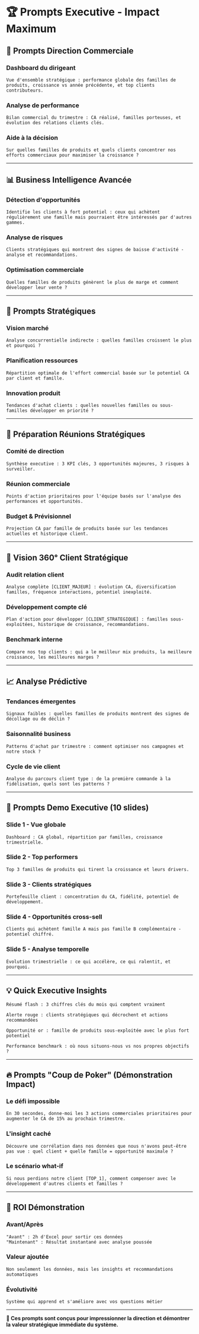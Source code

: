 # 🏆 Prompts Executive - Impact Maximum

## 💎 **Prompts Direction Commerciale**

### **Dashboard du dirigeant**
```
Vue d'ensemble stratégique : performance globale des familles de produits, croissance vs année précédente, et top clients contributeurs.
```

### **Analyse de performance**
```
Bilan commercial du trimestre : CA réalisé, familles porteuses, et évolution des relations clients clés.
```

### **Aide à la décision**
```
Sur quelles familles de produits et quels clients concentrer nos efforts commerciaux pour maximiser la croissance ?
```

---

## 📊 **Business Intelligence Avancée**

### **Détection d'opportunités**
```
Identifie les clients à fort potentiel : ceux qui achètent régulièrement une famille mais pourraient être intéressés par d'autres gammes.
```

### **Analyse de risques**
```
Clients stratégiques qui montrent des signes de baisse d'activité - analyse et recommandations.
```

### **Optimisation commerciale**
```
Quelles familles de produits génèrent le plus de marge et comment développer leur vente ?
```

---

## 🎯 **Prompts Stratégiques**

### **Vision marché**
```
Analyse concurrentielle indirecte : quelles familles croissent le plus et pourquoi ?
```

### **Planification ressources**
```
Répartition optimale de l'effort commercial basée sur le potentiel CA par client et famille.
```

### **Innovation produit**
```
Tendances d'achat clients : quelles nouvelles familles ou sous-familles développer en priorité ?
```

---

## 💼 **Préparation Réunions Stratégiques**

### **Comité de direction**
```
Synthèse executive : 3 KPI clés, 3 opportunités majeures, 3 risques à surveiller.
```

### **Réunion commerciale**
```
Points d'action prioritaires pour l'équipe basés sur l'analyse des performances et opportunités.
```

### **Budget & Prévisionnel**
```
Projection CA par famille de produits basée sur les tendances actuelles et historique client.
```

---

## 🚀 **Vision 360° Client Stratégique**

### **Audit relation client**
```
Analyse complète [CLIENT_MAJEUR] : évolution CA, diversification familles, fréquence interactions, potentiel inexploité.
```

### **Développement compte clé**
```
Plan d'action pour développer [CLIENT_STRATEGIQUE] : familles sous-exploitées, historique de croissance, recommandations.
```

### **Benchmark interne**
```
Compare nos top clients : qui a le meilleur mix produits, la meilleure croissance, les meilleures marges ?
```

---

## 📈 **Analyse Prédictive**

### **Tendances émergentes**
```
Signaux faibles : quelles familles de produits montrent des signes de décollage ou de déclin ?
```

### **Saisonnalité business**
```
Patterns d'achat par trimestre : comment optimiser nos campagnes et notre stock ?
```

### **Cycle de vie client**
```
Analyse du parcours client type : de la première commande à la fidélisation, quels sont les patterns ?
```

---

## 🎪 **Prompts Demo Executive (10 slides)**

### **Slide 1 - Vue globale**
```
Dashboard : CA global, répartition par familles, croissance trimestrielle.
```

### **Slide 2 - Top performers**
```
Top 3 familles de produits qui tirent la croissance et leurs drivers.
```

### **Slide 3 - Clients stratégiques**
```
Portefeuille client : concentration du CA, fidélité, potentiel de développement.
```

### **Slide 4 - Opportunités cross-sell**
```
Clients qui achètent famille A mais pas famille B complémentaire - potentiel chiffré.
```

### **Slide 5 - Analyse temporelle**
```
Évolution trimestrielle : ce qui accélère, ce qui ralentit, et pourquoi.
```

---

## 💡 **Quick Executive Insights**

```
Résumé flash : 3 chiffres clés du mois qui comptent vraiment
```

```
Alerte rouge : clients stratégiques qui décrochent et actions recommandées
```

```
Opportunité or : famille de produits sous-exploitée avec le plus fort potentiel
```

```
Performance benchmark : où nous situons-nous vs nos propres objectifs ?
```

---

## 🔥 **Prompts "Coup de Poker" (Démonstration Impact)**

### **Le défi impossible**
```
En 30 secondes, donne-moi les 3 actions commerciales prioritaires pour augmenter le CA de 15% au prochain trimestre.
```

### **L'insight caché**
```
Découvre une corrélation dans nos données que nous n'avons peut-être pas vue : quel client + quelle famille = opportunité maximale ?
```

### **Le scénario what-if**
```
Si nous perdions notre client [TOP_1], comment compenser avec le développement d'autres clients et familles ?
```

---

## 🎯 **ROI Démonstration**

### **Avant/Après**
```
"Avant" : 2h d'Excel pour sortir ces données
"Maintenant" : Résultat instantané avec analyse poussée
```

### **Valeur ajoutée**
```
Non seulement les données, mais les insights et recommandations automatiques
```

### **Évolutivité**
```
Système qui apprend et s'améliore avec vos questions métier
```

---

**🎪 Ces prompts sont conçus pour impressionner la direction et démontrer la valeur stratégique immédiate du système.**